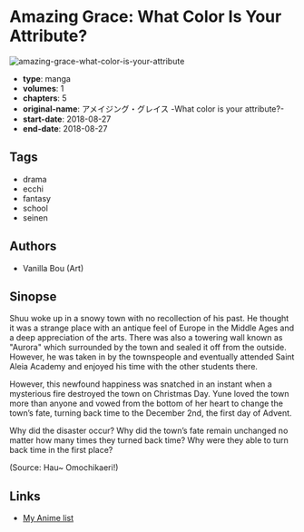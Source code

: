 # Amazing Grace: What Color Is Your Attribute?

![amazing-grace-what-color-is-your-attribute](https://cdn.myanimelist.net/images/manga/1/226047.jpg)

-   **type**: manga
-   **volumes**: 1
-   **chapters**: 5
-   **original-name**: アメイジング・グレイス -What color is your attribute?-
-   **start-date**: 2018-08-27
-   **end-date**: 2018-08-27

## Tags

-   drama
-   ecchi
-   fantasy
-   school
-   seinen

## Authors

-   Vanilla Bou (Art)

## Sinopse

Shuu woke up in a snowy town with no recollection of his past. He thought it was a strange place with an antique feel of Europe in the Middle Ages and a deep appreciation of the arts. There was also a towering wall known as "Aurora" which surrounded by the town and sealed it off from the outside. However, he was taken in by the townspeople and eventually attended Saint Aleia Academy and enjoyed his time with the other students there.

However, this newfound happiness was snatched in an instant when a mysterious fire destroyed the town on Christmas Day. Yune loved the town more than anyone and vowed from the bottom of her heart to change the town’s fate, turning back time to the December 2nd, the first day of Advent.

Why did the disaster occur? Why did the town’s fate remain unchanged no matter how many times they turned back time? Why were they able to turn back time in the first place?

(Source: Hau~ Omochikaeri!)

## Links

-   [My Anime list](https://myanimelist.net/manga/117593/Amazing_Grace__What_Color_Is_Your_Attribute)

